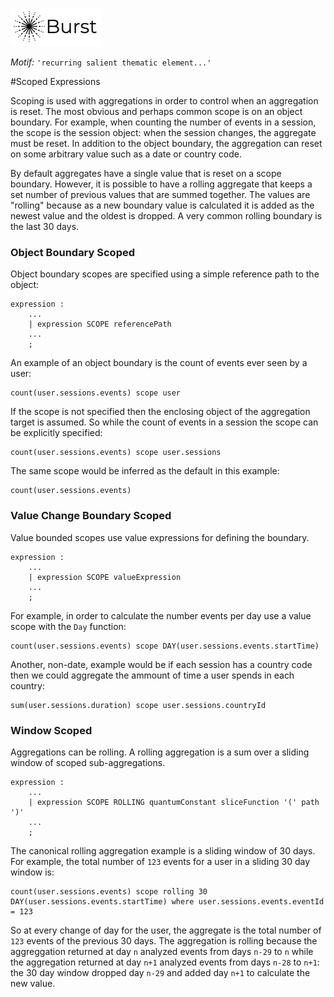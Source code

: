 ![Burst](../../doc/burst_small.png "") 

_Motif:_ ```'recurring salient thematic element...'```

#Scoped Expressions

Scoping is used with aggregations in order to control when an aggregation is reset.  The most obvious and perhaps common
scope is on an object boundary.  For example, when counting the number of events in a session,  the scope is the session 
object:  when the session changes,  the aggregate must be reset.  In addition to the object boundary,  the aggregation can 
reset on some arbitrary value such as a date or country code.

By default aggregates have a single value that is reset on a scope boundary.  However,  it is possible to have a rolling 
aggregate that keeps a set number of previous values that are summed together.  The values are "rolling" because as a new
boundary value is calculated it is added as the newest value and the oldest is dropped.  A very common rolling boundary is
the last 30 days.  
        
### Object Boundary Scoped
Object boundary scopes are specified using a simple reference path to the object:

    expression :
        ...      
        | expression SCOPE referencePath  
        ...                                                            
        ;
        
An example of an object boundary is the count of events ever seen by a user:

    count(user.sessions.events) scope user
    
If the scope is not specified then the enclosing object of the aggregation target is assumed.  So while the count 
of events in a session the scope can be explicitly specified:

    count(user.sessions.events) scope user.sessions
    
The same scope would be inferred as the default in this example:

    count(user.sessions.events)

### Value Change Boundary Scoped
Value bounded scopes use value expressions for defining the boundary.

    expression :
        ...      
        | expression SCOPE valueExpression  
        ...                                                            
        ;
        
For example, in order to calculate the number events per day use a value scope with the ```Day``` function:

    count(user.sessions.events) scope DAY(user.sessions.events.startTime)
  
Another, non-date, example would be if each session has a country code then we could aggregate the ammount of time a user
spends in each country:

    sum(user.sessions.duration) scope user.sessions.countryId
        
### Window Scoped
Aggregations can be rolling.  A rolling aggregation is a sum over a sliding window of scoped sub-aggregations.

    expression :
        ...                                                              
        | expression SCOPE ROLLING quantumConstant sliceFunction '(' path ')' 
        ...                                                         
        ;
        
The canonical rolling aggregation example is a sliding window of 30 days. For example, the total number of ```123``` events 
for a user in a sliding 30 day window is:

    count(user.sessions.events) scope rolling 30 DAY(user.sessions.events.startTime) where user.sessions.events.eventId = 123
    
So at every change of day for the user, the aggregate is the total number of ```123``` events of the previous 30 days.  The 
aggregation is rolling because the aggreggation returned at day `n` analyzed events from days `n-29` to `n` while the aggregation
returned at day `n+1` analyzed events from days `n-28` to `n+1`:  the 30 day window dropped day `n-29` and added day `n+1` to 
calculate the new value.

    
